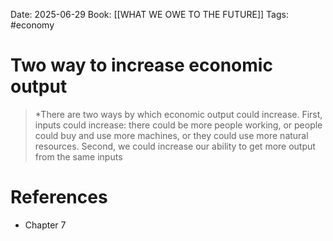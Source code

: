 Date: 2025-06-29
Book: [[WHAT WE OWE TO THE FUTURE]]
Tags: #economy 
# Two way to increase economic output

>*There are two ways by which economic output could increase. First, inputs could increase: there could be more people working, or people could buy and use more machines, or they could use more natural resources. Second, we could increase our ability to get more output from the same inputs 

# References
- Chapter 7